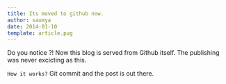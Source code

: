 ```yaml
---
title: Its moved to github now.
author: saumya
date: 2014-01-10
template: article.pug
---
```



Do you notice ?! Now this blog is served from Github itself. The publishing was never excicting as this.

`How it works?` Git commit and the post is out there.
